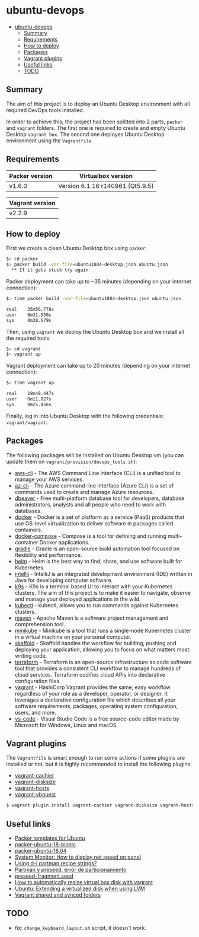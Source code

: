 # ubuntu-devops

- [ubuntu-devops](#ubuntu-devops)
  - [Summary](#summary)
  - [Requirements](#requirements)
  - [How to deploy](#how-to-deploy)
  - [Packages](#packages)
  - [Vagrant plugins](#vagrant-plugins)
  - [Useful links](#useful-links)
  - [TODO](#todo)

## Summary

The aim of this project is to deploy an Ubuntu Desktop environment with all required DevOps tools installed.

In order to achieve this, the project has been splitted into 2 parts, `packer` and `vagrant` folders. The first one is required to create and empty Ubuntu Desktop `vagrant box`. The second one deployes Ubuntu Desktop environment using the `Vagrantfile`.

## Requirements

| Packer version | Virtualbox version               |
| -------------- | -------------------------------- |
| v1.6.0         | Version 6.1.16 r140961 (Qt5.9.5) |

| Vagrant version |
| --------------- |
|  v2.2.9         |

## How to deploy

First we create a clean Ubuntu Desktop box using `packer`:

```sh
$> cd packer
$> packer build -var-file=ubuntu1804-desktop.json ubuntu.json
  ** If it gets stuck try again
```

Packer deployment can take up to ~35 minutes (depending on your internet connection):

```sh
$> time packer build -var-file=ubuntu1804-desktop.json ubuntu.json

real    35m56.778s
user    0m31.550s
sys     0m28.679s
```

Then, using `vagrant` we deploy the Ubuntu Desktop box and we install all the required tools:

```sh
$> cd vagrant
$> vagrant up
```

Vagrant deployment can take up to 20 minutes (depending on your internet connection):

```sh
$> time vagrant up

real    19m48.447s
user    0m11.027s
sys     0m25.456s
```

Finally, log in into Ubuntu Desktop with the following credentials: `vagrant/vagrant`.

## Packages

The following packages will be installed on Ubuntu Desktop vm (you can update them on `vagrant/provision/devops_tools.sh`):

- [aws-cli](https://aws.amazon.com/cli/) - The AWS Command Line Interface (CLI) is a unified tool to manage your AWS services.
- [az-cli](https://docs.microsoft.com/en-gb/cli/azure/install-azure-cli) - The Azure command-line interface (Azure CLI) is a set of commands used to create and manage Azure resources.
- [dbeaver](https://dbeaver.io/) - Free multi-platform database tool for developers, database administrators, analysts and all people who need to work with databases.
- [docker](https://www.docker.com/) - Docker is a set of platform as a service (PaaS) products that use OS-level virtualization to deliver software in packages called containers.
- [docker-compose](https://docs.docker.com/compose/) - Compose is a tool for defining and running multi-container Docker applications. 
- [gradle](https://gradle.org/) - Gradle is an open-source build automation tool focused on flexibility and performance. 
- [helm](https://helm.sh/) - Helm is the best way to find, share, and use software built for Kubernetes.
- [intellij](https://www.jetbrains.com/idea/) - IntelliJ is an integrated development environment (IDE) written in Java for developing computer software. 
- [k9s](https://k9scli.io/) - K9s is a terminal based UI to interact with your Kubernetes clusters. The aim of this project is to make it easier to navigate, observe and manage your deployed applications in the wild.
- [kubectl](https://kubernetes.io/docs/tasks/tools/install-kubectl/) - kubectl, allows you to run commands against Kubernetes clusters. 
- [maven](https://maven.apache.org/) - Apache Maven is a software project management and comprehension tool.
- [minikube](https://kubernetes.io/docs/tasks/tools/install-minikube/) - Minikube is a tool that runs a single-node Kubernetes cluster in a virtual machine on your personal computer.
- [skaffold](https://skaffold.dev/) - Skaffold handles the workflow for building, pushing and deploying your application, allowing you to focus on what matters most: writing code.
- [terraform](https://www.terraform.io/) - Terraform is an open-source infrastructure as code software tool that provides a consistent CLI workflow to manage hundreds of cloud services. Terraform codifies cloud APIs into declarative configuration files.
- [vagrant](https://www.vagrantup.com/) - HashiCorp Vagrant provides the same, easy workflow regardless of your role as a developer, operator, or designer. It leverages a declarative configuration file which describes all your software requirements, packages, operating system configuration, users, and more.
- [vs-code](https://code.visualstudio.com/) - Visual Studio Code is a free source-code editor made by Microsoft for Windows, Linux and macOS.

## Vagrant plugins

The `Vagrantfile` is smart enough to run some actions if some plugins are installed or not, but it is highly recommended to install the following plugins:

- [vagrant-cachier](https://github.com/fgrehm/vagrant-cachier)
- [vagrant-disksize](https://github.com/sprotheroe/vagrant-disksize)
- [vagrant-hosts](https://github.com/oscar-stack/vagrant-hosts)
- [vagrant-vbguest](https://github.com/dotless-de/vagrant-vbguest) 

```sh
$ vagrant plugin install vagrant-cachier vagrant-disksize vagrant-hosts vagrant-vbguest
```

## Useful links

- [Packer templates for Ubuntu](https://github.com/boxcutter/ubuntu)
- [packer-ubuntu-18-bionic](https://github.com/aravindkumarsvg/packer-ubuntu-18-bionic)
- [packer-ubuntu-18.04](https://github.com/heizo/packer-ubuntu-18.04)
- [System Monitor: How to display net speed on panel](https://askubuntu.com/questions/866990/system-monitor-how-to-display-net-speed-on-panel)
- [Using d-i partman recipe strings?](https://unix.stackexchange.com/questions/341253/using-d-i-partman-recipe-strings)
- [Partman y preseed, error de particionamiento](https://www.it-swarm.dev/es/partitioning/partman-y-preseed-error-de-particionamiento/961380979/)
- [preseed-fragment.seed](https://gist.github.com/lorin/5140029)
- [How to automatically resize virtual box disk with vagrant](https://medium.com/@kanrangsan/how-to-automatically-resize-virtual-box-disk-with-vagrant-9f0f48aa46b3)
- [Ubuntu: Extending a virtualized disk when using LVM](https://fabianlee.org/2016/07/26/ubuntu-extending-a-virtualized-disk-when-using-lvm/)
- [Vagrant shared and synced folders](https://stackoverflow.com/questions/18528717/vagrant-shared-and-synced-folders)

## TODO

- fix: `change_keyboard_layout.sh` script, it doesn't work.